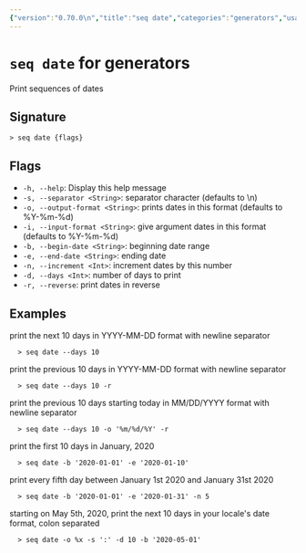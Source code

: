 ```yaml
---
{"version":"0.70.0\n","title":"seq date","categories":"generators","usage":"Print sequences of dates\n"}
---
```

<!-- THIS FILE IS GENERATED BY update_book_commands.cjs USING NUSHELL'S HELP COMMANDS.
REFRAIN FROM EDITING IT MANUALLY.-->
# <code>seq date</code> for generators

<div class='command-title'>Print sequences of dates</div>

## Signature

```> seq date {flags}```

## Flags

 * ```-h, --help```: Display this help message
 * ```-s, --separator <String>```: separator character (defaults to \n)
 * ```-o, --output-format <String>```: prints dates in this format (defaults to %Y-%m-%d)
 * ```-i, --input-format <String>```: give argument dates in this format (defaults to %Y-%m-%d)
 * ```-b, --begin-date <String>```: beginning date range
 * ```-e, --end-date <String>```: ending date
 * ```-n, --increment <Int>```: increment dates by this number
 * ```-d, --days <Int>```: number of days to print
 * ```-r, --reverse```: print dates in reverse
## Examples

  print the next 10 days in YYYY-MM-DD format with newline separator
```shell
  > seq date --days 10
```
  print the previous 10 days in YYYY-MM-DD format with newline separator
```shell
  > seq date --days 10 -r
```
  print the previous 10 days starting today in MM/DD/YYYY format with newline separator
```shell
  > seq date --days 10 -o '%m/%d/%Y' -r
```
  print the first 10 days in January, 2020
```shell
  > seq date -b '2020-01-01' -e '2020-01-10'
```
  print every fifth day between January 1st 2020 and January 31st 2020
```shell
  > seq date -b '2020-01-01' -e '2020-01-31' -n 5
```
  starting on May 5th, 2020, print the next 10 days in your locale's date format, colon separated
```shell
  > seq date -o %x -s ':' -d 10 -b '2020-05-01'
```


